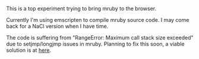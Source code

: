 This is a top experiment trying to bring mruby to the browser.

Currently I'm using emscripten to compile mruby source code. I may
come back for a NaCl version when I have time.

The code is suffering from "RangeError: Maximum call stack size exceeded"
due to setjmp/longjmp issues in mruby. Planning to fix this soon, a viable
solution is at [here](https://github.com/replit/emscripted-ruby/commit/c78f8457817e1fd57f7f464ae9a8158b13dac371#ruby-1.8.7/eval.c).

